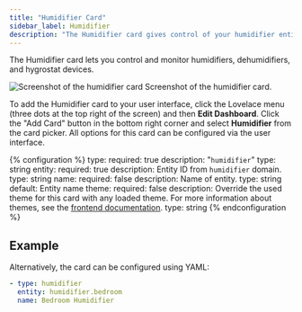 ```yaml
---
title: "Humidifier Card"
sidebar_label: Humidifier
description: "The Humidifier card gives control of your humidifier entity, allowing you to change the target humidity and mode of the entity."
---
```


The Humidifier card lets you control and monitor humidifiers, dehumidifiers, and hygrostat devices.

<p class='img'>
  <img src='/images/lovelace/lovelace_humidifier_card.png' alt='Screenshot of the humidifier card'>
  Screenshot of the humidifier card.
</p>

To add the Humidifier card to your user interface, click the Lovelace menu (three dots at the top right of the screen) and then **Edit Dashboard**. Click the "Add Card" button in the bottom right corner and select **Humidifier** from the card picker. All options for this card can be configured via the user interface.

{% configuration %}
type:
  required: true
  description: "`humidifier`"
  type: string
entity:
  required: true
  description: Entity ID from `humidifier` domain.
  type: string
name:
  required: false
  description: Name of entity.
  type: string
  default: Entity name
theme:
  required: false
  description: Override the used theme for this card with any loaded theme. For more information about themes, see the [frontend documentation](/integrations/frontend/).
  type: string
{% endconfiguration %}

## Example

Alternatively, the card can be configured using YAML:

```yaml
- type: humidifier
  entity: humidifier.bedroom
  name: Bedroom Humidifier
```
